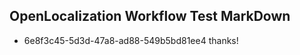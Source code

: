 ## OpenLocalization Workflow Test MarkDown
* 6e8f3c45-5d3d-47a8-ad88-549b5bd81ee4 
thanks!<!--HONumber=Mar16_HO3-->
